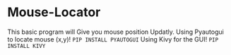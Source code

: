 # Mouse-Locator
This basic program will Give you mouse position Updatly.
Using Pyautogui to locate mouse (x,y)! 
```PIP INSTALL PYAUTOGUI```
Using Kivy for the GUI! 
```PIP INSTALL KIVY```

